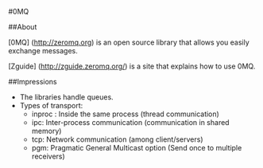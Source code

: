 #0MQ

##About

[0MQ] (http://zeromq.org) is an open source library that allows you easily exchange messages.

[Zguide] (http://zguide.zeromq.org/) is a site that explains how to use 0MQ.

##Impressions

- The libraries handle queues.
- Types of transport:
    - inproc : Inside the same process (thread communication)
    - ipc:  Inter-process communication (communication in shared memory)
    - tcp:  Network communication (among client/servers)
    - pgm:  Pragmatic General Multicast option (Send once to multiple receivers)



